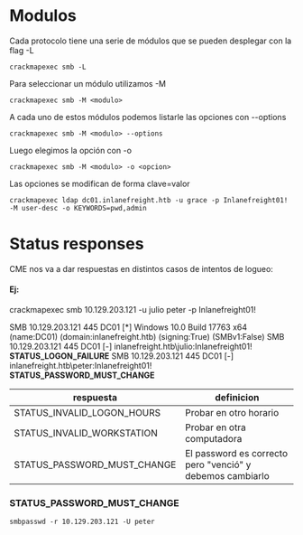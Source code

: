 # Modulos

Cada protocolo tiene una serie de módulos que se pueden desplegar con la flag -L

    crackmapexec smb -L

Para seleccionar un módulo utilizamos -M

    crackmapexec smb -M <modulo>

A cada uno de estos módulos podemos listarle las opciones con --options

    crackmapexec smb -M <modulo> --options

Luego elegimos la opción con -o

    crackmapexec smb -M <modulo> -o <opcion>

Las opciones se modifican de forma clave=valor

    crackmapexec ldap dc01.inlanefreight.htb -u grace -p Inlanefreight01! -M user-desc -o KEYWORDS=pwd,admin
    
# Status responses

CME nos va a dar respuestas en distintos casos de intentos de logueo:

#### Ej:
crackmapexec smb 10.129.203.121 -u julio peter -p Inlanefreight01!

SMB         10.129.203.121  445    DC01             [*] Windows 10.0 Build 17763 x64 (name:DC01) (domain:inlanefreight.htb) (signing:True) (SMBv1:False)
SMB         10.129.203.121  445    DC01             [-] inlanefreight.htb\julio:Inlanefreight01! **STATUS_LOGON_FAILURE** 
SMB         10.129.203.121  445    DC01             [-] inlanefreight.htb\peter:Inlanefreight01! **STATUS_PASSWORD_MUST_CHANGE**


| respuesta | definicion |
|----|----|
|STATUS_INVALID_LOGON_HOURS | Probar en otro horario |
|STATUS_INVALID_WORKSTATION  |  Probar en otra computadora |
|STATUS_PASSWORD_MUST_CHANGE |  El password es correcto pero "venció" y debemos cambiarlo|

### STATUS_PASSWORD_MUST_CHANGE

    smbpasswd -r 10.129.203.121 -U peter

